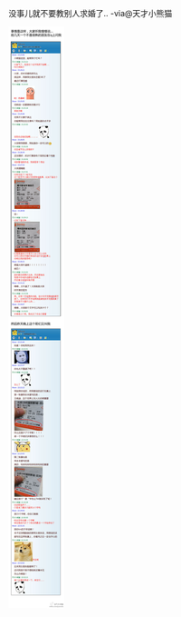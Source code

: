 

没事儿就不要教别人求婚了.. -via@天才小熊猫

![53cda8dd852443b2ad4e0a9d418f94a3.jpg](https://raw.githubusercontent.com/wxlzmt/cdn1/master/ext/qw/groups/40041/53cda8dd852443b2ad4e0a9d418f94a3.jpg)




